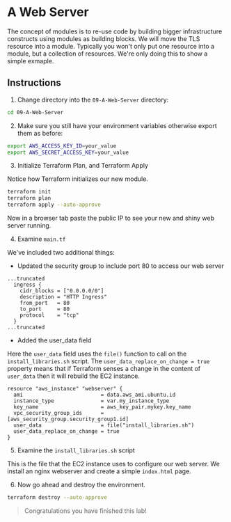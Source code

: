 # A Web Server

The concept of modules is to re-use code by building bigger infrastructure constructs using modules as building blocks. We will move the TLS resource into a module. Typically you won't only put one resource into a module, but a collection of resources. We're only doing this to show a simple exmaple.

## Instructions

1. Change directory into the `09-A-Web-Server` directory:

```bash
cd 09-A-Web-Server
```

2. Make sure you still have your environment variables otherwise export them as before:

```bash
export AWS_ACCESS_KEY_ID=your_value
export AWS_SECRET_ACCESS_KEY=your_value
```

3. Initialize Terraform Plan, and Terraform Apply

Notice how Terraform initializes our new module.

```bash
terraform init
terraform plan
terraform apply --auto-approve
```

Now in a browser tab paste the public IP to see your new and shiny web server running.

4. Examine `main.tf`

We've included two additional things:

- Updated the security group to include port 80 to access our web server

```hcl
...truncated
  ingress {
    cidr_blocks = ["0.0.0.0/0"]
    description = "HTTP Ingress"
    from_port   = 80
    to_port     = 80
    protocol    = "tcp"
  }
...truncated
```

- Added the user_data field 

Here the `user_data` field uses the `file()` function to call on the `install_libraries.sh` script. The `user_data_replace_on_change = true` property means that if Terraform senses a change in the content of `user_data` then it will rebuild the EC2 instance.

```hcl
resource "aws_instance" "webserver" {
  ami                         = data.aws_ami.ubuntu.id
  instance_type               = var.my_instance_type
  key_name                    = aws_key_pair.mykey.key_name
  vpc_security_group_ids      = [aws_security_group.security_group1.id]
  user_data                   = file("install_libraries.sh")
  user_data_replace_on_change = true
}
```

5. Examine the `install_libraries.sh` script

This is the file that the EC2 instance uses to configure our web server. We install an nginx webserver and create a simple `index.html` page.

6. Now go ahead and destroy the environment.

```bash
terraform destroy --auto-approve
```

> Congratulations you have finished this lab!

